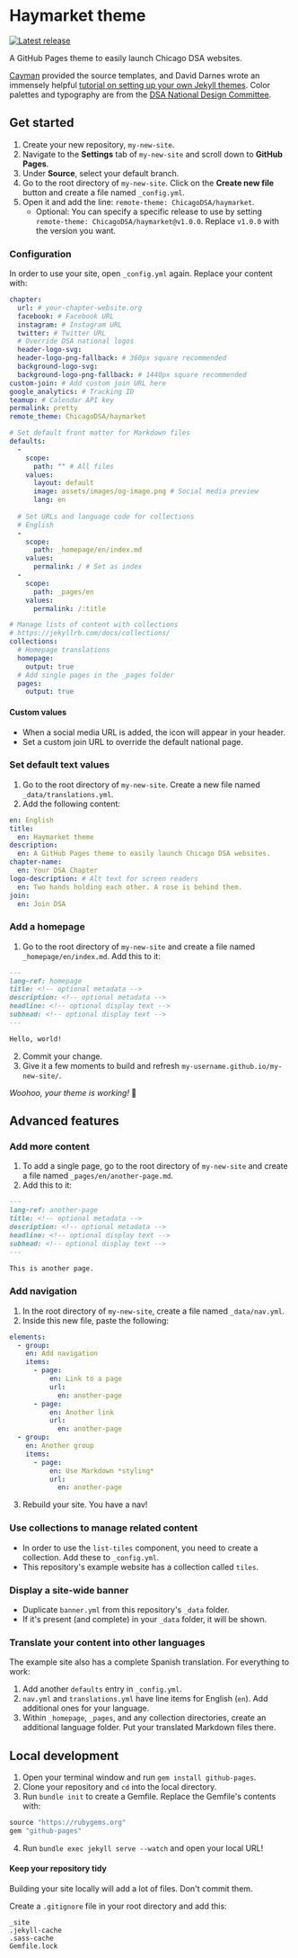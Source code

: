 # Haymarket theme

[![Latest release](https://img.shields.io/github/v/release/ChicagoDSA/haymarket)](https://github.com/ChicagoDSA/haymarket/releases/latest)

A GitHub Pages theme to easily launch Chicago DSA websites.

[Cayman](https://github.com/pages-themes/cayman) provided the source templates, and David Darnes wrote an immensely helpful [tutorial on setting up your own Jekyll themes](https://www.siteleaf.com/blog/making-your-first-jekyll-theme-part-1/). Color palettes and typography are from the [DSA National Design Committee](https://design.dsausa.org/).

## Get started

1. Create your new repository, `my-new-site`.
2. Navigate to the **Settings** tab of `my-new-site` and scroll down to **GitHub Pages**.
3. Under **Source**, select your default branch.
4. Go to the root directory of `my-new-site`. Click on the **Create new file** button and create a file named `_config.yml`.
5. Open it and add the line: `remote-theme: ChicagoDSA/haymarket`.
    - Optional: You can specify a specific release to use by setting `remote-theme: ChicagoDSA/haymarket@v1.0.0`. Replace `v1.0.0` with the version you want.

### Configuration

In order to use your site, open `_config.yml` again. Replace your content with:

```yaml
chapter:
  url: # your-chapter-website.org
  facebook: # Facebook URL
  instagram: # Instagram URL
  twitter: # Twitter URL
  # Override DSA national logos
  header-logo-svg:
  header-logo-png-fallback: # 360px square recommended
  background-logo-svg:
  background-logo-png-fallback: # 1440px square recommended
custom-join: # Add custom join URL here
google_analytics: # Tracking ID
teamup: # Calendar API key
permalink: pretty
remote_theme: ChicagoDSA/haymarket

# Set default front matter for Markdown files
defaults:
  -
    scope:
      path: "" # All files
    values:
      layout: default
      image: assets/images/og-image.png # Social media preview
      lang: en
  
  # Set URLs and language code for collections
  # English   
  -
    scope:
      path: _homepage/en/index.md
    values:
      permalink: / # Set as index
  -
    scope:
      path: _pages/en
    values:
      permalink: /:title

# Manage lists of content with collections
# https://jekyllrb.com/docs/collections/
collections:
  # Homepage translations
  homepage:
    output: true
  # Add single pages in the _pages folder
  pages:
    output: true
```

#### Custom values
- When a social media URL is added, the icon will appear in your header.
- Set a custom join URL to override the default national page.

### Set default text values

1. Go to the root directory of `my-new-site`. Create a new file named `_data/translations.yml`.
2. Add the following content:

```yaml
en: English
title:
  en: Haymarket theme
description:
  en: A GitHub Pages theme to easily launch Chicago DSA websites.
chapter-name:
  en: Your DSA Chapter
logo-description: # Alt text for screen readers
  en: Two hands holding each other. A rose is behind them.
join:
  en: Join DSA
```

### Add a homepage

1. Go to the root directory of `my-new-site` and create a file named `_homepage/en/index.md`. Add this to it:

```markdown
---
lang-ref: homepage
title: <!-- optional metadata -->
description: <!-- optional metadata -->
headline: <!-- optional display text -->
subhead: <!-- optional display text -->
---

Hello, world!
```

2. Commit your change.
3. Give it a few moments to build and refresh `my-username.github.io/my-new-site/`.

_Woohoo, your theme is working!_ 🎉

## Advanced features

### Add more content

1. To add a single page, go to the root directory of `my-new-site` and create a file named `_pages/en/another-page.md`.
2. Add this to it:

```markdown
---
lang-ref: another-page
title: <!-- optional metadata -->
description: <!-- optional metadata -->
headline: <!-- optional display text -->
subhead: <!-- optional display text -->
---

This is another page.
```

### Add navigation

1. In the root directory of `my-new-site`, create a file named `_data/nav.yml`.
2. Inside this new file, paste the following:

```yaml
elements:
  - group: 
    en: Add navigation
    items:
      - page:
          en: Link to a page
          url: 
            en: another-page
      - page:
          en: Another link
          url:
            en: another-page
  - group:
    en: Another group
    items:
      - page:
          en: Use Markdown *styling*
          url:
            en: another-page
```

3. Rebuild your site. You have a nav!

### Use collections to manage related content

- In order to use the `list-tiles` component, you need to create a collection. Add these to `_config.yml`. 
- This repository's example website has a collection called `tiles`.

### Display a site-wide banner

- Duplicate `banner.yml` from this repository's `_data` folder.
- If it's present (and complete) in your `_data` folder, it will be shown. 

### Translate your content into other languages

The example site also has a complete Spanish translation. For everything to work:

1. Add another `defaults` entry in `_config.yml`.
2. `nav.yml` and `translations.yml` have line items for English (`en`). Add additional ones for your language.
3. Within `_homepage`, `_pages`, and any collection directories, create an additional language folder. Put your translated Markdown files there.

## Local development

1. Open your terminal window and run `gem install github-pages`.
2. Clone your repository and `cd` into the local directory.
3. Run `bundle init` to create a Gemfile. Replace the Gemfile's contents with:

```ruby
source "https://rubygems.org"
gem "github-pages"
```

4. Run `bundle exec jekyll serve --watch` and open your local URL!

#### Keep your repository tidy
Building your site locally will add a lot of files. Don't commit them. 

Create a `.gitignore` file in your root directory and add this:

```
_site
.jekyll-cache
.sass-cache
Gemfile.lock
```
